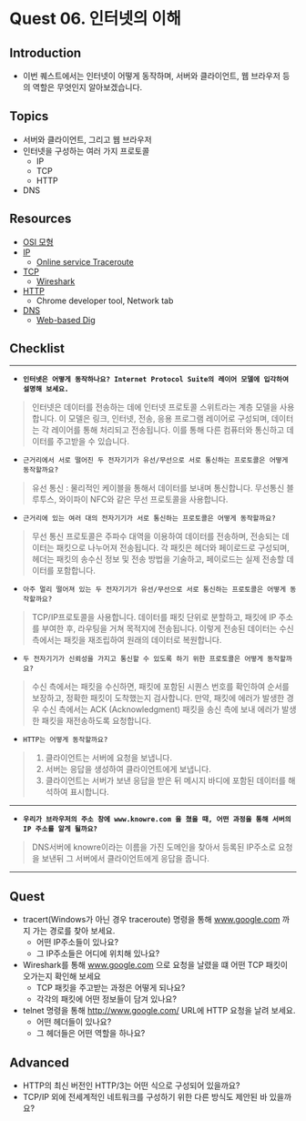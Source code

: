 # Quest 06. 인터넷의 이해

## Introduction

- 이번 퀘스트에서는 인터넷이 어떻게 동작하며, 서버와 클라이언트, 웹 브라우저 등의 역할은 무엇인지 알아보겠습니다.

## Topics

- 서버와 클라이언트, 그리고 웹 브라우저
- 인터넷을 구성하는 여러 가지 프로토콜
  - IP
  - TCP
  - HTTP
- DNS

## Resources

- [OSI 모형](https://ko.wikipedia.org/wiki/OSI_%EB%AA%A8%ED%98%95)
- [IP](https://ko.wikipedia.org/wiki/%EC%9D%B8%ED%84%B0%EB%84%B7_%ED%94%84%EB%A1%9C%ED%86%A0%EC%BD%9C)
  - [Online service Traceroute](http://ping.eu/traceroute/)
- [TCP](https://ko.wikipedia.org/wiki/%EC%A0%84%EC%86%A1_%EC%A0%9C%EC%96%B4_%ED%94%84%EB%A1%9C%ED%86%A0%EC%BD%9C)
  - [Wireshark](https://www.wireshark.org/download.html)
- [HTTP](https://ko.wikipedia.org/wiki/HTTP)
  - Chrome developer tool, Network tab
- [DNS](https://ko.wikipedia.org/wiki/%EB%8F%84%EB%A9%94%EC%9D%B8_%EB%84%A4%EC%9E%84_%EC%8B%9C%EC%8A%A4%ED%85%9C)
  - [Web-based Dig](http://networking.ringofsaturn.com/Tools/dig.php)

## Checklist

---

- **`인터넷은 어떻게 동작하나요? Internet Protocol Suite의 레이어 모델에 입각하여 설명해 보세요.`**

> 인터넷은 데이터를 전송하는 데에 인터넷 프로토콜 스위트라는 계층 모델을 사용합니다. 이 모델은 링크, 인터넷, 전송, 응용 프로그램 레이어로 구성되며, 데이터는 각 레이어를 통해 처리되고 전송됩니다. 이를 통해 다른 컴퓨터와 통신하고 데이터를 주고받을 수 있습니다.

- `근거리에서 서로 떨어진 두 전자기기가 유선/무선으로 서로 통신하는 프로토콜은 어떻게 동작할까요?`

> 유선 통신 : 물리적인 케이블을 통해서 데이터를 보내며 통신합니다.
> 무선통신 블루투스, 와이파이 NFC와 같은 무선 프로토콜을 사용합니다.

- `근거리에 있는 여러 대의 전자기기가 서로 통신하는 프로토콜은 어떻게 동작할까요?`

> 무선 통신 프로토콜은 주파수 대역을 이용하여 데이터를 전송하며, 전송되는 데이터는 패킷으로 나누어져 전송됩니다. 각 패킷은 헤더와 페이로드로 구성되며, 헤더는 패킷의 송수신 정보 및 전송 방법을 기술하고, 페이로드는 실제 전송할 데이터를 포함합니다.

- `아주 멀리 떨어져 있는 두 전자기기가 유선/무선으로 서로 통신하는 프로토콜은 어떻게 동작할까요?`

> TCP/IP프로토콜을 사용합니다.
> 데이터를 패킷 단위로 분할하고, 패킷에 IP 주소를 부여한 후, 라우팅을 거쳐 목적지에 전송됩니다. 이렇게 전송된 데이터는 수신 측에서는 패킷을 재조립하여 원래의 데이터로 복원합니다.

- `두 전자기기가 신뢰성을 가지고 통신할 수 있도록 하기 위한 프로토콜은 어떻게 동작할까요?`

> 수신 측에서는 패킷을 수신하면, 패킷에 포함된 시퀀스 번호를 확인하여 순서를 보장하고, 정확한 패킷이 도착했는지 검사합니다. 만약, 패킷에 에러가 발생한 경우 수신 측에서는 ACK (Acknowledgment) 패킷을 송신 측에 보내 에러가 발생한 패킷을 재전송하도록 요청합니다.

- `HTTP는 어떻게 동작할까요?`

> 1. 클라이언트는 서버에 요청을 보냅니다.
> 2. 서버는 응답을 생성하여 클라이언트에게 보냅니다.
> 3. 클라이언트는 서버가 보낸 응답을 받은 뒤 메시지 바디에 포함된 데이터를 해석하여 표시합니다.

---

- **`우리가 브라우저의 주소 창에 www.knowre.com 을 쳤을 때, 어떤 과정을 통해 서버의 IP 주소를 알게 될까요?`**

> DNS서버에 knowre이라는 이름을 가진 도메인을 찾아서 등록된 IP주소로 요청을 보낸뒤 그 서버에서 클라이언트에게 응답을 줍니다.

---

## Quest

- tracert(Windows가 아닌 경우 traceroute) 명령을 통해 www.google.com 까지 가는 경로를 찾아 보세요.
  - 어떤 IP주소들이 있나요?
  - 그 IP주소들은 어디에 위치해 있나요?
- Wireshark를 통해 www.google.com 으로 요청을 날렸을 떄 어떤 TCP 패킷이 오가는지 확인해 보세요
  - TCP 패킷을 주고받는 과정은 어떻게 되나요?
  - 각각의 패킷에 어떤 정보들이 담겨 있나요?
- telnet 명령을 통해 http://www.google.com/ URL에 HTTP 요청을 날려 보세요.
  - 어떤 헤더들이 있나요?
  - 그 헤더들은 어떤 역할을 하나요?

## Advanced

- HTTP의 최신 버전인 HTTP/3는 어떤 식으로 구성되어 있을까요?
- TCP/IP 외에 전세계적인 네트워크를 구성하기 위한 다른 방식도 제안된 바 있을까요?
